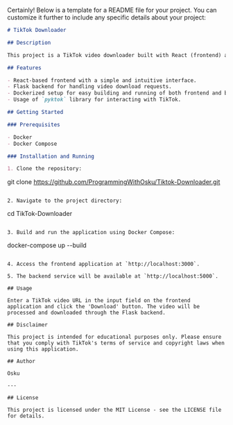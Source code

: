 Certainly! Below is a template for a README file for your project. You can customize it further to include any specific details about your project:

```markdown
# TikTok Downloader

## Description

This project is a TikTok video downloader built with React (frontend) and Flask (backend), and is containerized using Docker. The application allows users to enter a TikTok video URL and download the video. It's designed for educational purposes to demonstrate full-stack development and the use of Docker in a multi-service application.

## Features

- React-based frontend with a simple and intuitive interface.
- Flask backend for handling video download requests.
- Dockerized setup for easy building and running of both frontend and backend.
- Usage of `pyktok` library for interacting with TikTok.

## Getting Started

### Prerequisites

- Docker
- Docker Compose

### Installation and Running

1. Clone the repository:
   ```
   git clone <https://github.com/ProgrammingWithOsku/Tiktok-Downloader.git>
   ```

2. Navigate to the project directory:
   ```
   cd TikTok-Downloader
   ```

3. Build and run the application using Docker Compose:
   ```
   docker-compose up --build
   ```

4. Access the frontend application at `http://localhost:3000`.

5. The backend service will be available at `http://localhost:5000`.

## Usage

Enter a TikTok video URL in the input field on the frontend application and click the 'Download' button. The video will be processed and downloaded through the Flask backend.

## Disclaimer

This project is intended for educational purposes only. Please ensure that you comply with TikTok's terms of service and copyright laws when using this application.

## Author

Osku

---

## License

This project is licensed under the MIT License - see the LICENSE file for details.
```
